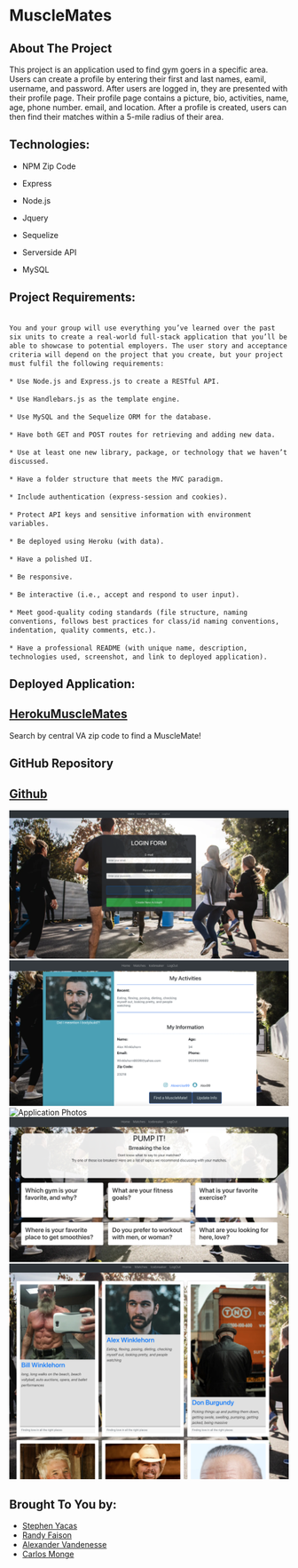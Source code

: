 
# MuscleMates

## About The Project

This project is an application used to find gym goers in a specific area. Users can create a profile by entering their first and last names, eamil, username, and password. After users are logged in, they are presented with their profile page. Their profile page contains a picture, bio, activities, name, age, phone number. email, and location. After a profile is created, users can then find their matches within a 5-mile radius of their area. 

## Technologies:
- NPM Zip Code

- Express

- Node.js 

- Jquery

- Sequelize

- Serverside API

- MySQL


## Project Requirements:
```

You and your group will use everything you’ve learned over the past six units to create a real-world full-stack application that you’ll be able to showcase to potential employers. The user story and acceptance criteria will depend on the project that you create, but your project must fulfil the following requirements:

* Use Node.js and Express.js to create a RESTful API.

* Use Handlebars.js as the template engine.

* Use MySQL and the Sequelize ORM for the database.

* Have both GET and POST routes for retrieving and adding new data.

* Use at least one new library, package, or technology that we haven’t discussed.

* Have a folder structure that meets the MVC paradigm.

* Include authentication (express-session and cookies).

* Protect API keys and sensitive information with environment variables.

* Be deployed using Heroku (with data).

* Have a polished UI.

* Be responsive.

* Be interactive (i.e., accept and respond to user input).

* Meet good-quality coding standards (file structure, naming conventions, follows best practices for class/id naming conventions, indentation, quality comments, etc.).

* Have a professional README (with unique name, description, technologies used, screenshot, and link to deployed application).
```



## Deployed Application: 

## [HerokuMuscleMates](https://whispering-harbor-84238.herokuapp.com/login)
Search by central VA zip code to find a MuscleMate!

## GitHub Repository 

## [Github](https://github.com/wilks625/Project2_Pump)


![Application Photos](./public/images/home.png)
![Application Photos](./public/images/musclemate1.png)
![Application Photos](./public/images/musclemate2.png)
![Application Photos](./public/images/musclemate3.png)
![Application Photos](./public/images/musclemate4.png)





## Brought To You by:

* [Stephen Yacas](https://github.com/wilks625)
* [Randy Faison](https://github.com/randyfasion)
* [Alexander Vandenesse ](https://github.com/vandenessea)
* [Carlos Monge](https://github.com/Cmonge135)
